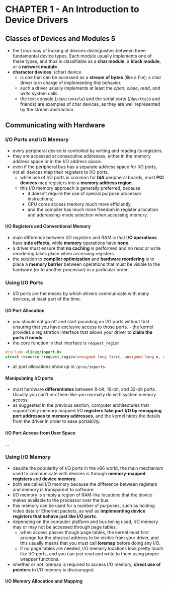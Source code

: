 # CHAPTER 1 - An Introduction to Device Drivers

## Classes of Devices and Modules 5

- the Linux way of looking at devices distinguishes between three fundamental device types. Each module usually implements one of these types, and thus is classifiable as a __char module__, a __block module__, or a __network module__.
- __character devices__: (char) device
    - is one that can be accessed as a __stream of bytes__ (like a file); a char driver is in charge of implementing this behavior.
    - such a driver usually implements at least the _open_, _close_, _read_, and _write_ system calls.
    - the text console (`/dev/console`) and the serial ports (/`dev/ttyS0` and friends) are examples of char devices, as they are well represented by the stream abstraction.


## Communicating with Hardware

### I/O Ports and I/O Memory

- every peripheral device is controlled by writing and reading its registers.
- they are accessed at consecutive addresses, either in the memory address space or in the I/O address space.
- even if the peripheral bus has a separate address space for I/O ports, not all devices map their registers to I/O ports.
    - while use of I/O ports is common for __ISA__ peripheral boards, most __PCI devices__ map registers into a __memory address region__.
    - this I/O memory approach is generally preferred, because
        - it doesn’t require the use of special purpose processor instructions;
        - CPU cores access memory much more efficiently,
        - and the compiler has much more freedom in register allocation and addressing-mode selection when accessing memory.

#### I/O Registers and Conventional Memory

- main difference between I/O registers and RAM is that __I/O operations__ have __side effects__, while __memory__ operations have __none__.
- a driver must ensure that __no caching__ is performed and no read or write reordering takes place when accessing registers.
- the solution to __compiler optimization__ and __hardware reordering__ is to place a __memory barrier__ between operations that must be visible to the hardware (or to another processor) in a particular order.

### Using I/O Ports

- I/O ports are the means by which drivers communicate with many devices, at least part of the time.

#### I/O Port Allocation

- you should not go off and start pounding on I/O ports without first ensuring that you have exclusive access to those ports. - the kernel provides a registration interface that allows your driver to __claim the ports it needs__.
- the core function in that interface is `request_region`:

```c
#include <linux/ioport.h>
struct resource *request_region(unsigned long first, unsigned long n, const char *name);
```
- all port allocations show up in `/proc/ioports`.

#### Manipulating I/O ports

- most hardware __differentiates__ between 8-bit, 16-bit, and 32-bit ports. Usually you can’t mix them like you normally do with system memory access.
- as suggested in the previous section, computer architectures that support only memory mapped I/O __registers fake port I/O by remapping port addresses to memory addresses__, and the kernel hides the details from the driver in order to ease portability.

#### I/O Port Access from User Space

...

### Using I/O Memory

- despite the popularity of I/O ports in the x86 world, the main mechanism used to communicate with devices is through __memory-mapped registers__ and __device memory__.
- both are called I/O memory because the difference between registers and memory is transparent to software.
- I/O memory is simply a region of RAM-like locations that the device makes available to the processor over the bus.
- this memory can be used for a number of purposes, such as holding video data or Ethernet packets, as well as __implementing device registers that behave just like I/O ports__.
- depending on the computer platform and bus being used, I/O memory may or may not be accessed through page tables.
    - when access passes though page tables, the kernel must first arrange for the physical address to be visible from your driver, and this usually means that you must call __ioremap__ before doing any I/O.
    - if no page tables are needed, I/O memory locations look pretty much like I/O ports, and you can just read and write to them using proper wrapper functions.
- whether or not ioremap is required to access I/O memory, __direct use of pointers__ to I/O memory is discouraged.

#### I/O Memory Allocation and Mapping
